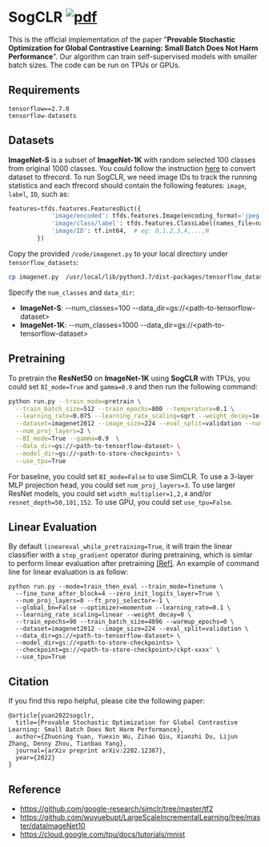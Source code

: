 # SogCLR [![pdf](https://img.shields.io/badge/Arxiv-pdf-orange.svg?style=flat)](https://arxiv.org/pdf/2202.12387.pdf)

This is the official implementation of the paper "**Provable Stochastic Optimization for Global Contrastive Learning: Small Batch Does Not Harm Performance**". Our algorithm can train self-supervised models with smaller batch sizes. The code can be run on TPUs or GPUs. 

Requirements
---
```
tensorflow==2.7.0
tensorflow-datasets
```

Datasets
---
**ImageNet-S** is a subset of **ImageNet-1K** with random selected 100 classes from original 1000 classes. You could follow the instruction [here](https://github.com/Optimization-AI/sogclr/tree/main/dataset) to convert dataset to tfrecord. To run SogCLR, we need image IDs to track the running statistics and each tfrecord should contain the following features: `image`, `label`, `ID`, such as:

```Python
features=tfds.features.FeaturesDict({
            'image/encoded': tfds.features.Image(encoding_format='jpeg'),
            'image/class/label': tfds.features.ClassLabel(names_file=names_file),
            'image/ID': tf.int64,  # eg: 0,1,2,3,4,...,N
        })
```

Copy the provided `/code/imagenet.py` to your local directory under `tensorflow_datasets`:
```bash
cp imagenet.py  /usr/local/lib/python3.7/dist-packages/tensorflow_datasets/image_classification/imagenet.py 
```
Specify the `num_classes` and `data_dir`:
- **ImageNet-S**: --num_classes=100 --data_dir=gs://\<path-to-tensorflow-dataset\>
- **ImageNet-1K**: --num_classes=1000 --data_dir=gs://\<path-to-tensorflow-dataset\>


Pretraining
---
To pretrain the **ResNet50** on **ImageNet-1K** using **SogCLR** with TPUs, you could set `BI_mode=True` and `gamma=0.9` and then run the following command:
```bash
python run.py --train_mode=pretrain \
  --train_batch_size=512 --train_epochs=800 --temperature=0.1 \
  --learning_rate=0.075 --learning_rate_scaling=sqrt --weight_decay=1e-6 \
  --dataset=imagenet2012 --image_size=224 --eval_split=validation --num_classes=1000 \
  --num_proj_layers=2 \
  --BI_mode=True --gamma=0.9  \
  --data_dir=gs://<path-to-tensorflow-dataset> \
  --model_dir=gs://<path-to-store-checkpoints> \
  --use_tpu=True
```
For baseline, you could set `BI_mode=False` to use SimCLR. To use a 3-layer MLP projection head, you could set `num_proj_layers=3`. To use larger ResNet models, you could set `width_multiplier=1,2,4` and/or `resnet_depth=50,101,152`. To use GPU, you could set `use_tpu=False`. 

Linear Evaluation
---
By default `lineareval_while_pretraining=True`, it will train the linear classifier with a `stop_gradient` operator during pretraining, which is simlar to perform linear evaluation after pretraining [[Ref]](https://github.com/google-research/simclr/issues/151). An example of command line for linear evaluation is as follow:
```
python run.py --mode=train_then_eval --train_mode=finetune \
  --fine_tune_after_block=4 --zero_init_logits_layer=True \
  --num_proj_layers=0 --ft_proj_selector=-1 \
  --global_bn=False --optimizer=momentum --learning_rate=0.1 \
  --learning_rate_scaling=linear --weight_decay=0 \
  --train_epochs=90 --train_batch_size=4096 --warmup_epochs=0 \
  --dataset=imagenet2012 --image_size=224 --eval_split=validation \
  --data_dir=gs://<path-to-tensorflow-dataset> \
  --model_dir=gs://<path-to-store-checkpoints> \
  --checkpoint=gs://<path-to-store-checkpoint>/ckpt-xxxx' \
  --use_tpu=True 
```


Citation
---------
If you find this repo helpful, please cite the following paper:

```
@article{yuan2022sogclr,
  title={Provable Stochastic Optimization for Global Contrastive Learning: Small Batch Does Not Harm Performance},
  author={Zhuoning Yuan, Yuexin Wu, Zihao Qiu, Xianzhi Du, Lijun Zhang, Denny Zhou, Tianbao Yang},
  journal={arXiv preprint arXiv:2202.12387},
  year={2022}
}
```

Reference
---
- https://github.com/google-research/simclr/tree/master/tf2
- https://github.com/wuyuebupt/LargeScaleIncrementalLearning/tree/master/dataImageNet10
- https://cloud.google.com/tpu/docs/tutorials/mnist

            
